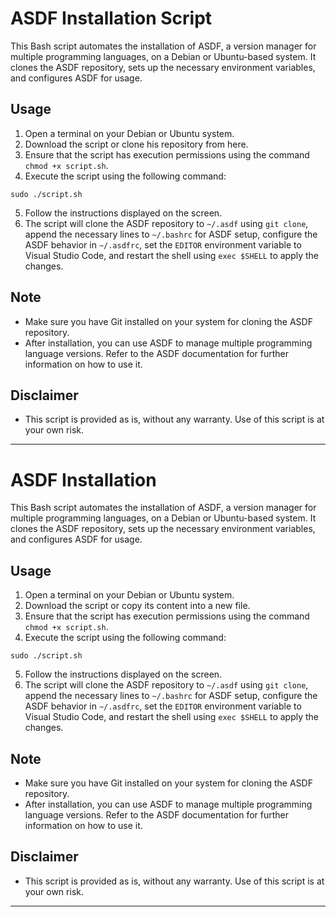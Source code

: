 # ASDF Installation Script

This Bash script automates the installation of ASDF, a version manager for multiple programming languages, on a Debian or Ubuntu-based system. It clones the ASDF repository, sets up the necessary environment variables, and configures ASDF for usage.

## Usage

1. Open a terminal on your Debian or Ubuntu system.
2. Download the script or clone his repository from here.
3. Ensure that the script has execution permissions using the command `chmod +x script.sh`.
4. Execute the script using the following command:

`sudo ./script.sh`


5. Follow the instructions displayed on the screen.
6. The script will clone the ASDF repository to `~/.asdf` using `git clone`, append the necessary lines to `~/.bashrc` for ASDF setup, configure the ASDF behavior in `~/.asdfrc`, set the `EDITOR` environment variable to Visual Studio Code, and restart the shell using `exec $SHELL` to apply the changes.

## Note

- Make sure you have Git installed on your system for cloning the ASDF repository.
- After installation, you can use ASDF to manage multiple programming language versions. Refer to the ASDF documentation for further information on how to use it.

## Disclaimer

- This script is provided as is, without any warranty. Use of this script is at your own risk.

---
# ASDF Installation

This Bash script automates the installation of ASDF, a version manager for multiple programming languages, on a Debian or Ubuntu-based system. It clones the ASDF repository, sets up the necessary environment variables, and configures ASDF for usage.

## Usage

1. Open a terminal on your Debian or Ubuntu system.
2. Download the script or copy its content into a new file.
3. Ensure that the script has execution permissions using the command `chmod +x script.sh`.
4. Execute the script using the following command:

`sudo ./script.sh`


5. Follow the instructions displayed on the screen.
6. The script will clone the ASDF repository to `~/.asdf` using `git clone`, append the necessary lines to `~/.bashrc` for ASDF setup, configure the ASDF behavior in `~/.asdfrc`, set the `EDITOR` environment variable to Visual Studio Code, and restart the shell using `exec $SHELL` to apply the changes.

## Note

- Make sure you have Git installed on your system for cloning the ASDF repository.
- After installation, you can use ASDF to manage multiple programming language versions. Refer to the ASDF documentation for further information on how to use it.

## Disclaimer

- This script is provided as is, without any warranty. Use of this script is at your own risk.

---
